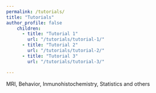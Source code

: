 ```yaml
---
permalink: /tutorials/
title: "Tutorials"
author_profile: false
    children:
      - title: "Tutorial 1"
        url: "/tutorials/tutorial-1/"
      - title: "Tutorial 2"
        url: "/tutorials/tutorial-2/"
      - title: "Tutorial 3"
        url: "/tutorials/tutorial-3/"

---
```


MRI, Behavior, Inmunohistochemistry, Statistics and others